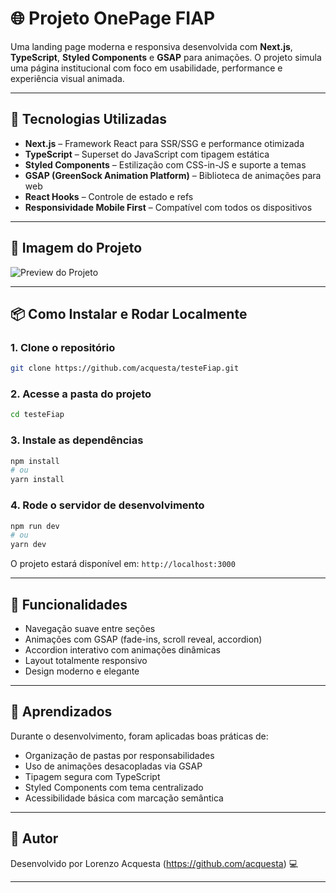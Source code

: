 # 🌐 Projeto OnePage FIAP

Uma landing page moderna e responsiva desenvolvida com **Next.js**, **TypeScript**, **Styled Components** e **GSAP** para animações. O projeto simula uma página institucional com foco em usabilidade, performance e experiência visual animada.

---

## 🚀 Tecnologias Utilizadas

- **Next.js** – Framework React para SSR/SSG e performance otimizada  
- **TypeScript** – Superset do JavaScript com tipagem estática  
- **Styled Components** – Estilização com CSS-in-JS e suporte a temas  
- **GSAP (GreenSock Animation Platform)** – Biblioteca de animações para web  
- **React Hooks** – Controle de estado e refs  
- **Responsividade Mobile First** – Compatível com todos os dispositivos

---

## 📸 Imagem do Projeto

![Preview do Projeto](./src/public/preview.png)

---

## 📦 Como Instalar e Rodar Localmente

### 1. Clone o repositório

```bash
git clone https://github.com/acquesta/testeFiap.git
```

### 2. Acesse a pasta do projeto

```bash
cd testeFiap
```

### 3. Instale as dependências

```bash
npm install
# ou
yarn install
```

### 4. Rode o servidor de desenvolvimento

```bash
npm run dev
# ou
yarn dev
```

O projeto estará disponível em: `http://localhost:3000`

---

## 🧾 Funcionalidades

- Navegação suave entre seções
- Animações com GSAP (fade-ins, scroll reveal, accordion)
- Accordion interativo com animações dinâmicas
- Layout totalmente responsivo
- Design moderno e elegante

---

## 🧠 Aprendizados

Durante o desenvolvimento, foram aplicadas boas práticas de:
- Organização de pastas por responsabilidades
- Uso de animações desacopladas via GSAP
- Tipagem segura com TypeScript
- Styled Components com tema centralizado
- Acessibilidade básica com marcação semântica

---

## 📌 Autor

Desenvolvido por Lorenzo Acquesta (https://github.com/acquesta) 💻

---
